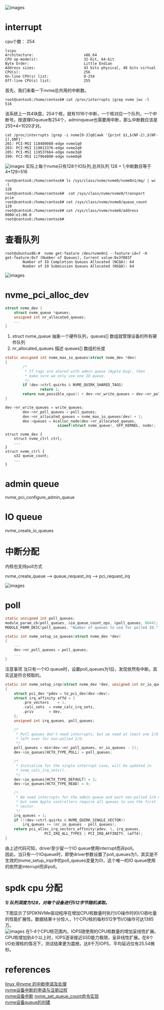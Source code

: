
 ![images](./pic/nvme-queue.png)
# interrupt
cpu个数： 254   
```
lscpu
Architecture:                       x86_64
CPU op-mode(s):                     32-bit, 64-bit
Byte Order:                         Little Endian
Address sizes:                      43 bits physical, 48 bits virtual
CPU(s):                             256
On-line CPU(s) list:                0-254
Off-line CPU(s) list:               255
```
首先，我们来看一下nvme总共用的中断数。     

```
root@centos6:/home/centos6# cat /proc/interrupts |grep nvme |wc -l
516
```
该系统上一共4块盘，254个核，就有1016个中断，一个核对应一个队列，一个中断号。按道理IOqueue有254个，adminqueue也需要用中断，那么中断数应该是255*4=1020才对。

```
cat /proc/interrupts |grep -i nvme[0-3]q0|awk '{print $1,$(NF-2),$(NF-1),$NF}'
201: PCI-MSI 118489088-edge nvme1q0
203: PCI-MSI 119013376-edge nvme2q0
205: PCI-MSI 119537664-edge nvme3q0
399: PCI-MSI 117964800-edge nvme0q0
```

 ![images](./pic/int1.png)
  实际上每个nvme只有128个IO队列,总共队列 128 + 1,中断数目等于4*129=516
  
  ```
 root@centos6:/home/centos6# ls /sys/class/nvme/nvme0/nvme0n1/mq/ | wc -l
128
root@centos6:/home/centos6#  cat /sys/class/nvme/nvme0/transport
pcie
root@centos6:/home/centos6# cat /sys/class/nvme/nvme0/queue_count 
129
root@centos6:/home/centos6# cat /sys/class/nvme/nvme0/address 
0000:e1:00.0
root@centos6:/home/centos6# 
  ```
# 查看队列

```
root@ubuntux86:#  nvme get-feature /dev/nvme0n1 --feature-id=7 -H
get-feature:0x7 (Number of Queues), Current value:0x3f003f
        Number of IO Completion Queues Allocated (NCQA): 64
        Number of IO Submission Queues Allocated (NSQA): 64
```

![images](./pic/cpu.png)
# nvme_pci_alloc_dev

```C
struct nvme_dev {
    struct nvme_queue *queues;
    unsigned int nr_allocated_queues;
    ...
}
```
1)  struct nvme_queue 抽象一个硬件队列，queues[] 数组就管理设备的所有硬件队列  
2)  nr_allocated_queues 描述 queues[] 数组的长度  

```C
static unsigned int nvme_max_io_queues(struct nvme_dev *dev)
{
        /*
         * If tags are shared with admin queue (Apple bug), then
         * make sure we only use one IO queue.
         */
        if (dev->ctrl.quirks & NVME_QUIRK_SHARED_TAGS)
                return 1;
        return num_possible_cpus() + dev->nr_write_queues + dev->nr_poll_queues;
}
```

```C
dev->nr_write_queues = write_queues;
        dev->nr_poll_queues = poll_queues;
        dev->nr_allocated_queues = nvme_max_io_queues(dev) + 1;
        dev->queues = kcalloc_node(dev->nr_allocated_queues,
                        sizeof(struct nvme_queue), GFP_KERNEL, node);

```

```
struct nvme_dev {
    struct nvme_ctrl ctrl;
    ...
}
struct nvme_ctrl {
    u32 queue_count;
    ...
}
```

# admin queue
nvme_pci_configure_admin_queue   

# IO queue
nvme_create_io_queues  

# 中断分配
内核也支持poll方式   

 nvme_create_queue --> queue_request_irq --> pci_request_irq   
 
 ![images](./pic/int.png)

# poll
```C
static unsigned int poll_queues;
module_param_cb(poll_queues, &io_queue_count_ops, &poll_queues, 0644);
MODULE_PARM_DESC(poll_queues, "Number of queues to use for polled IO.");

static int nvme_setup_io_queues(struct nvme_dev *dev)
{
	...
	dev->nr_poll_queues = poll_queues;
	...
}
```
注意事项
当只有一个IO queue时，设置poll_queues为1后，发现依然有中断。其实这是符合预取的。

```C
static int nvme_setup_irqs(struct nvme_dev *dev, unsigned int nr_io_queues)
{
	struct pci_dev *pdev = to_pci_dev(dev->dev);
	struct irq_affinity affd = {
		.pre_vectors	= 1,
		.calc_sets	= nvme_calc_irq_sets,
		.priv		= dev,
	};
	unsigned int irq_queues, poll_queues;

	/*
	 * Poll queues don't need interrupts, but we need at least one I/O queue
	 * left over for non-polled I/O.
	 */
	poll_queues = min(dev->nr_poll_queues, nr_io_queues - 1);
	dev->io_queues[HCTX_TYPE_POLL] = poll_queues;

	/*
	 * Initialize for the single interrupt case, will be updated in
	 * nvme_calc_irq_sets().
	 */
	dev->io_queues[HCTX_TYPE_DEFAULT] = 1;
	dev->io_queues[HCTX_TYPE_READ] = 0;

	/*
	 * We need interrupts for the admin queue and each non-polled I/O queue,
	 * but some Apple controllers require all queues to use the first
	 * vector.
	 */
	irq_queues = 1;
	if (!(dev->ctrl.quirks & NVME_QUIRK_SINGLE_VECTOR))
		irq_queues += (nr_io_queues - poll_queues);
	return pci_alloc_irq_vectors_affinity(pdev, 1, irq_queues,
			      PCI_IRQ_ALL_TYPES | PCI_IRQ_AFFINITY, &affd);
}
```
由上述代码可知，driver至少留一个IO queue使用interrupt而非poll。   
因此，当只有一个IOqueue时，即使driver参数设置了poll_queues为1，其实是不生效的(nvme_setup_irqs中的poll_queues变量为0)，这个唯一的IO queue使用的依然是interrupt而非poll。   
 
# spdk cpu 分配

***1) 队列深度为128，对每个设备进行512字节随机读取。***

下图显示了SPDKNVMe驱动程序在增加CPU核数量时执行I/O操作时的I/O吞吐量的性能扩展性。数据结果十分惊人，1个CPU核的每秒512字节I/O操作可达1385万。   
 ![images](./pic/iops.png)
在1-4个CPU核范围内，IOPS随使用的CPU核数量的增加呈线性扩展。CPU核增加到4个以上时，IOPS逐渐接近SSD能力极限，呈非线性扩展。在8个I/O处理核的情况下，测试结果更为震撼，达8千万IOPS，平均延迟仅有25.54微秒。   
 

 
 # references
  [linux 中nvme 的中断申请及处理](https://www.cnblogs.com/10087622blog/p/8064236.html)   
 [nvme设备中断的申请与注册过程](https://blog.csdn.net/yiyeguzhou100/article/details/106171244/)  
 [nvme设备中断](https://lostjeffle.bitcron.com/post/blog/mweb/docs/16125962533978)
 [nvme_set_queue_count命令实现](https://blog.csdn.net/zhuzongpeng/article/details/127604486)   
 [nvme设备queue的创建](https://blog.csdn.net/yiyeguzhou100/article/details/105478124)
 